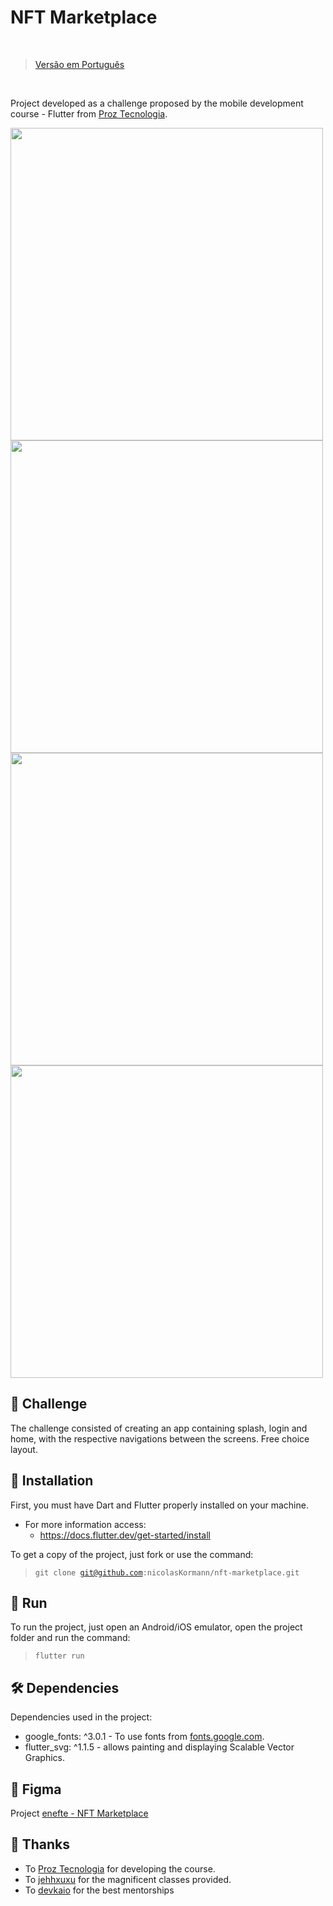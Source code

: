 
# NFT Marketplace

<br>

> [Versão em Português](README_ptbr.md)

<br>


Project developed as a challenge proposed by the mobile development course - Flutter from [Proz Tecnologia](https://github.com/proz-tecnologia).

<div>
  
  <img src="https://user-images.githubusercontent.com/104602223/197223184-e35b5eef-de36-4a52-aa71-fb822dcd687a.jpg" height="500"/>
  <img src="https://user-images.githubusercontent.com/104602223/197224256-c78fc47a-1efd-481d-b824-4d18c0f2a4d6.jpg" height="500"/>
  <img src="https://user-images.githubusercontent.com/104602223/197224610-864ab202-4859-4a8c-9db3-ad004f422f1a.jpg" height="500"/>
  <img src="https://user-images.githubusercontent.com/104602223/197224729-e951494a-a559-4c18-8a92-6f86dd5f3442.jpg" height="500"/>

</div>

## 🎯 Challenge

The challenge consisted of creating an app containing splash, login and home, with the respective navigations between the screens. Free choice layout.

## 🔧 Installation
First, you must have Dart and Flutter properly installed on your machine.
  - For more information access:
    - https://docs.flutter.dev/get-started/install

To get a copy of the project, just fork or use the command:
> <code>git clone git@github.com:nicolasKormann/nft-marketplace.git</code>

## 🚀 Run
To run the project, just open an Android/iOS emulator, open the project folder and run the command:
> <code>flutter run</code>

## 🛠️ Dependencies
Dependencies used in the project:

- google_fonts: ^3.0.1 - To use fonts from [fonts.google.com](https://fonts.google.com/).
- flutter_svg: ^1.1.5 -  allows painting and displaying Scalable Vector Graphics.

## 🎨 Figma 
Project [enefte - NFT Marketplace](https://www.figma.com/file/xTCkcNx5teu7X8Gu2wpdsR/enefte---NFT-Marketplace-(Community))

## 🤝 Thanks
- To [Proz Tecnologia](https://github.com/proz-tecnologia) for developing the course.
- To [jehhxuxu](https://github.com/jehhxuxu) for the magnificent classes provided.
- To [devkaio](https://github.com/devkaio) for the best mentorships
